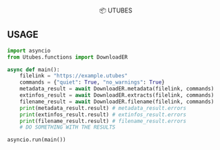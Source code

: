 <p align="center">
 📦 <a href="https://pypi.org/project/utubes" style="text-decoration:none;">UTUBES</a>
</p>


## USAGE
```python
import asyncio
from Utubes.functions import DownloadER

async def main():
    filelink = "https://example.utubes"
    commands = {"quiet": True, "no_warnings": True}
    metadata_result = await DownloadER.metadata(filelink, commands)
    extinfos_result = await DownloadER.extracts(filelink, commands)
    filename_result = await DownloadER.filename(filelink, commands)
    print(metadata_result.result) # metadata_result.errors
    print(extinfos_result.result) # extinfos_result.errors
    print(filename_result.result) # filename_result.errors
    # DO SOMETHING WITH THE RESULTS

asyncio.run(main())
```
